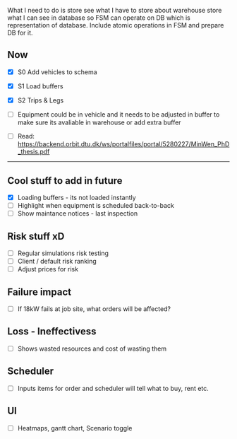 What I need to do is store see what I have to store about warehouse
store what I can see in database so FSM can operate on DB which
is representation of database. Include atomic operations in FSM
and prepare DB for it.

## Now
- [x] S0 Add vehicles to schema
- [x] S1 Load buffers
- [x] S2 Trips & Legs
- [ ] Equipment could be in vehicle and it needs to be adjusted in buffer
to make sure its avaliable in warehouse or add extra buffer

- [ ] Read: https://backend.orbit.dtu.dk/ws/portalfiles/portal/5280227/MinWen_PhD_thesis.pdf

---

## Cool stuff to add in future
- [x] Loading buffers - its not loaded instantly
- [ ] Highlight when equipment is scheduled back-to-back
- [ ] Show maintance notices - last inspection

## Risk stuff xD
- [ ] Regular simulations risk testing
- [ ] Client / default risk ranking
- [ ] Adjust prices for risk

## Failure impact
- [ ] If 18kW fails at job site, what orders will be affected?

## Loss - Ineffectivess
- [ ] Shows wasted resources and cost of wasting them

## Scheduler
- [ ] Inputs items for order and scheduler will tell what to buy, rent etc.

## UI
- [ ] Heatmaps, gantt chart, Scenario toggle

